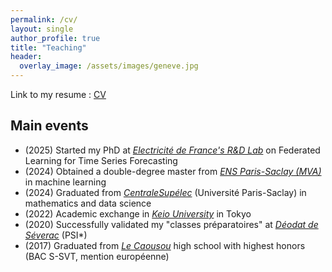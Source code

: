 ```yaml
---
permalink: /cv/
layout: single
author_profile: true
title: "Teaching"
header:
  overlay_image: /assets/images/geneve.jpg
---
```


Link to my resume : [CV](https://github.com/user-attachments/files/18452604/CV.pdf)

## Main events

- (2025) Started my PhD at [*Electricité de France's R&D Lab*](https://www.edf.fr/groupe-edf/inventer-l-avenir-de-l-energie/r-d-un-savoir-faire-mondial) on Federated Learning for Time Series Forecasting
- (2024) Obtained a double-degree master from [*ENS Paris-Saclay (MVA)*](https://www.master-mva.com/) in machine learning
- (2024) Graduated from [*CentraleSupélec*](https://www.centralesupelec.fr/) (Université Paris-Saclay) in mathematics and data science
- (2022) Academic exchange in [*Keio University*](https://www.keio.ac.jp/en/) in Tokyo
- (2020) Successfully validated my "classes préparatoires" at [*Déodat de Séverac*](https://deodat.mon-ent-occitanie.fr/formations/classes-preparatoires-aux-grandes-ecoles-cpge-/) (PSI*)
- (2017) Graduated from [*Le Caousou*](https://www.caousou.com/) high school with highest honors (BAC S-SVT, mention européenne)

